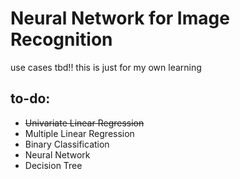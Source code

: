 # Neural Network for Image Recognition

use cases tbd!! this is just for my own learning

## to-do:
* ~~Univariate Linear Regression~~
* Multiple Linear Regression
* Binary Classification
* Neural Network
* Decision Tree